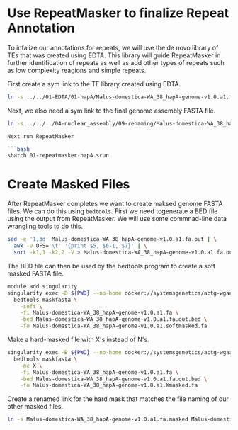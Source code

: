 # Use RepeatMasker to finalize Repeat Annotation

To infalize our annotations for repeats, we will use the de novo library of TEs that was created using EDTA.
This library will guide RepeatMasker in further identification of repeats as well as add other types of
repeats such as low complexity reagions and simple repeats.

First create a sym link to the TE library created using EDTA.

```bash
ln -s ../../01-EDTA/01-hapA/Malus-domestica-WA_38_hapA-genome-v1.0.a1.fa.mod.EDTA.TElib.fa
```

Next, we also need a sym link to the final genome assembly FASTA file.

```bash
ln -s ../../../04-nuclear_assembly/09-renaming/Malus-domestica-WA_38_hapA-genome-v1.0.a1.fa

Next run RepeatMasker

```bash
sbatch 01-repeatmasker-hapA.srun
```

# Create Masked Files

After RepeatMasker completes we want to create maksed genome FASTA files.  We 
can do this using `bedtools`. First we need togenerate a BED file using the 
output from RepeatMasker. We will use some commnad-line data wrangling tools
to do this.

```bash
sed -e '1,3d' Malus-domestica-WA_38_hapA-genome-v1.0.a1.fa.out | \
  awk -v OFS='\t' '{print $5, $6-1, $7}' | \
  sort -k1,1 -k2,2 -V > Malus-domestica-WA_38_hapA-genome-v1.0.a1.fa.out.bed
```

The BED file can then be used by the bedtools program to create a soft masked 
FASTA file.
```bash
module add singularity
singularity exec -B ${PWD} --no-home docker://systemsgenetics/actg-wgaa-bedtools:2.30.0 \
  bedtools maskfasta \
    -soft \
    -fi Malus-domestica-WA_38_hapA-genome-v1.0.a1.fa \
    -bed Malus-domestica-WA_38_hapA-genome-v1.0.a1.fa.out.bed \
    -fo Malus-domestica-WA_38_hapA-genome-v1.0.a1.softmasked.fa
```

Make a hard-masked file with X's instead of N's.
```bash
singularity exec -B ${PWD} --no-home docker://systemsgenetics/actg-wgaa-bedtools:2.30.0 \
  bedtools maskfasta \
    -mc X \
    -fi Malus-domestica-WA_38_hapA-genome-v1.0.a1.fa \
    -bed Malus-domestica-WA_38_hapA-genome-v1.0.a1.fa.out.bed \
    -fo Malus-domestica-WA_38_hapA-genome-v1.0.a1.Xmasked.fa
```

Create a renamed link for the hard mask that matches the file naming of our other
masked files.
```bash
ln -s Malus-domestica-WA_38_hapA-genome-v1.0.a1.fa.masked Malus-domestica-WA_38_hapA-genome-v1.0.a1.Nmasked.fa
```
